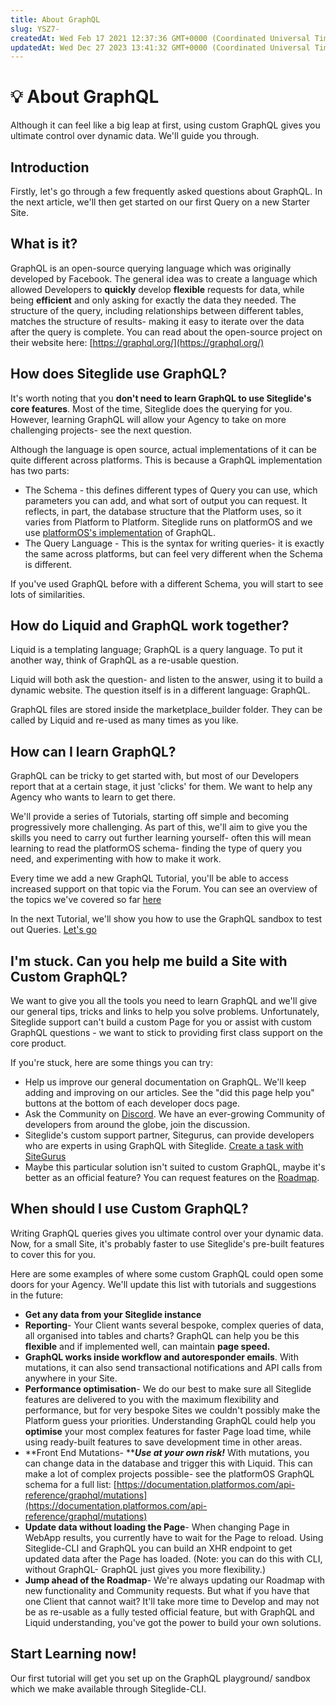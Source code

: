```yaml
---
title: About GraphQL
slug: YSZ7-
createdAt: Wed Feb 17 2021 12:37:36 GMT+0000 (Coordinated Universal Time)
updatedAt: Wed Dec 27 2023 13:41:32 GMT+0000 (Coordinated Universal Time)
---
```


# 💡 About GraphQL

Although it can feel like a big leap at first, using custom GraphQL gives you ultimate control over dynamic data. We'll guide you through.

## Introduction

Firstly, let's go through a few frequently asked questions about GraphQL. In the next article, we'll then get started on our first Query on a new Starter Site.

## What is it?

GraphQL is an open-source querying language which was originally developed by Facebook. The general idea was to create a language which allowed Developers to **quickly** develop **flexible** requests for data, while being **efficient** and only asking for exactly the data they needed. The structure of the query, including relationships between different tables, matches the structure of results- making it easy to iterate over the data after the query is complete. You can read about the open-source project on their website here: [https://graphql.org/](https://graphql.org/)

## How does Siteglide use GraphQL?

It's worth noting that you **don't need to learn GraphQL to use Siteglide's core features**. Most of the time, Siteglide does the querying for you. However, learning GraphQL will allow your Agency to take on more challenging projects- see the next question.

Although the language is open source, actual implementations of it can be quite different across platforms. This is because a GraphQL implementation has two parts:

* The Schema - this defines different types of Query you can use, which parameters you can add, and what sort of output you can request. It reflects, in part, the database structure that the Platform uses, so it varies from Platform to Platform. Siteglide runs on platformOS and we use [platformOS's implementation](https://documentation.platformos.com/api-reference/graphql/glossary) of GraphQL.
* The Query Language - This is the syntax for writing queries- it is exactly the same across platforms, but can feel very different when the Schema is different.

If you've used GraphQL before with a different Schema, you will start to see lots of similarities.

## How do Liquid and GraphQL work together?

Liquid is a templating language; GraphQL is a query language. To put it another way, think of GraphQL as a re-usable question.

Liquid will both ask the question- and listen to the answer, using it to build a dynamic website. The question itself is in a different language: GraphQL.

GraphQL files are stored inside the marketplace\_builder folder. They can be called by Liquid and re-used as many times as you like.

## How can I learn GraphQL?

GraphQL can be tricky to get started with, but most of our Developers report that at a certain stage, it just 'clicks' for them. We want to help any Agency who wants to learn to get there.

We'll provide a series of Tutorials, starting off simple and becoming progressively more challenging. As part of this, we'll aim to give you the skills you need to carry out further learning yourself- often this will mean learning to read the platformOS schema- finding the type of query you need, and experimenting with how to make it work.

Every time we add a new GraphQL Tutorial, you'll be able to access increased support on that topic via the Forum. You can see an overview of the topics we've covered so far [here](https://developers.siteglide.com/tutorial-overview)

In the next Tutorial, we'll show you how to use the GraphQL sandbox to test out Queries. [Let's go](https://developers.siteglide.com/tutorial-1-your-first-query)

## I'm stuck. Can you help me build a Site with Custom GraphQL?

We want to give you all the tools you need to learn GraphQL and we'll give our general tips, tricks and links to help you solve problems. Unfortunately, Siteglide support can't build a custom Page for you or assist with custom GraphQL questions - we want to stick to providing first class support on the core product.

If you're stuck, here are some things you can try:

* Help us improve our general documentation on GraphQL. We'll keep adding and improving on our articles. See the "did this page help you" buttons at the bottom of each developer docs page.
* Ask the Community on [Discord](https://discord.gg/BsmP3au6Am). We have an ever-growing Community of developers from around the globe, join the discussion.
* Siteglide's custom support partner, Sitegurus, can provide developers who are experts in using GraphQL with Siteglide. [Create a task with SiteGurus](https://www.sitegurus.io/dashboard?create\_task=true)
* Maybe this particular solution isn't suited to custom GraphQL, maybe it's better as an official feature? You can request features on the [Roadmap](https://roadmap.siteglide.com/).

## When should I use Custom GraphQL?

Writing GraphQL queries gives you ultimate control over your dynamic data. Now, for a small Site, it's probably faster to use Siteglide's pre-built features to cover this for you.

Here are some examples of where some custom GraphQL could open some doors for your Agency. We'll update this list with tutorials and suggestions in the future:

* **Get any data from your Siteglide instance**
* **Reporting**- Your Client wants several bespoke, complex queries of data, all organised into tables and charts? GraphQL can help you be this **flexible** and if implemented well, can maintain **page speed.**
* **GraphQL works inside workflow and autoresponder emails**. With mutations, it can also send transactional notifications and API calls from anywhere in your Site.
* **Performance optimisation**- We do our best to make sure all Siteglide features are delivered to you with the maximum flexibility and performance, but for very bespoke Sites we couldn't possibly make the Platform guess your priorities. Understanding GraphQL could help you **optimise** your most complex features for faster Page load time, while using ready-built features to save development time in other areas.
* \*\*Front End Mutations- \*\*_**Use at your own risk!**_ With mutations, you can change data in the database and trigger this with Liquid. This can make a lot of complex projects possible- see the platformOS GraphQL schema for a full list: [https://documentation.platformos.com/api-reference/graphql/mutations](https://documentation.platformos.com/api-reference/graphql/mutations)
* **Update data without loading the Page**- When changing Page in WebApp results, you currently have to wait for the Page to reload. Using Siteglide-CLI and GraphQL you can build an XHR endpoint to get updated data after the Page has loaded. (Note: you can do this with CLI, without GraphQL- GraphQL just gives you more flexibility.)
* **Jump ahead of the Roadmap**- We're always updating our Roadmap with new functionality and Community requests. But what if you have that one Client that cannot wait? It'll take more time to Develop and may not be as re-usable as a fully tested official feature, but with GraphQL and Liquid understanding, you've got the power to build your own solutions.

## Start Learning now!

Our first tutorial will get you set up on the GraphQL playground/ sandbox which we make available through Siteglide-CLI.
